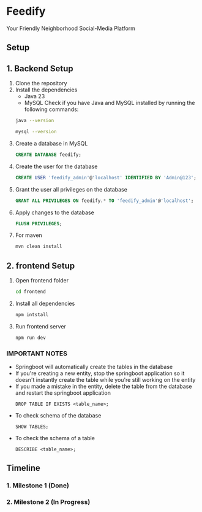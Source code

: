 # Feedify
Your Friendly Neighborhood Social-Media Platform


## Setup
## 1. Backend Setup
1. Clone the repository
2. Install the dependencies
    - Java 23
    - MySQL
    Check if you have Java and MySQL installed by running the following commands:
    ```bash
    java --version
    ```
    ```bash
    mysql --version
    ```
3. Create a database in MySQL
    ```sql
    CREATE DATABASE feedify;
    ```
4. Create the user for the database
    ```sql
    CREATE USER 'feedify_admin'@'localhost' IDENTIFIED BY 'Admin@123';
    ```
5. Grant the user all privileges on the database
    ```sql
    GRANT ALL PRIVILEGES ON feedify.* TO 'feedify_admin'@'localhost';
    ```
6. Apply changes to the database
    ```sql
    FLUSH PRIVILEGES;
    ``` 
7. For maven 
    ```bash
    mvn clean install
    ```
## 2. frontend Setup

1. Open frontend folder
    ```bash
    cd frontend
    ```
2. Install all dependencies
    ```bash
    npm intstall
    ``` 
3. Run frontend server
    ```bash
    npm run dev
    ```    
### IMPORTANT NOTES
- Springboot will automatically create the tables in the database
- If you're creating a new entity, stop the springboot application so it doesn't instantly create the table while you're still working on the entity
- If you made a mistake in the entity, delete the table from the database and restart the springboot application
    ```
    DROP TABLE IF EXISTS <table_name>;
    ```
- To check schema of the database
    ```
    SHOW TABLES;
    ```
- To check the schema of a table
    ```
    DESCRIBE <table_name>;
    ```

## Timeline
### 1. Milestone 1 (Done)
### 2. Milestone 2 (In Progress)